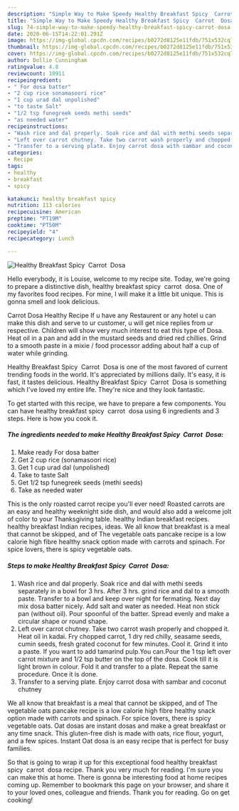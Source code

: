 ```yaml
---
description: "Simple Way to Make Speedy Healthy Breakfast Spicy  Carrot  Dosa"
title: "Simple Way to Make Speedy Healthy Breakfast Spicy  Carrot  Dosa"
slug: 74-simple-way-to-make-speedy-healthy-breakfast-spicy-carrot-dosa
date: 2020-06-15T14:22:01.291Z
image: https://img-global.cpcdn.com/recipes/b0272d8125e11fdb/751x532cq70/healthy-breakfast-spicy-carrot-dosa-recipe-main-photo.jpg
thumbnail: https://img-global.cpcdn.com/recipes/b0272d8125e11fdb/751x532cq70/healthy-breakfast-spicy-carrot-dosa-recipe-main-photo.jpg
cover: https://img-global.cpcdn.com/recipes/b0272d8125e11fdb/751x532cq70/healthy-breakfast-spicy-carrot-dosa-recipe-main-photo.jpg
author: Dollie Cunningham
ratingvalue: 4.8
reviewcount: 10911
recipeingredient:
- " For dosa batter"
- "2 cup rice sonamasoori rice"
- "1 cup urad dal unpolished"
- "to taste Salt"
- "1/2 tsp funegreek seeds methi seeds"
- "as needed water"
recipeinstructions:
- "Wash rice and dal properly. Soak rice and dal with methi seeds separately in a bowl for 3 hrs. After 3 hrs. grind rice and dal to a smooth paste. Transfer to a bowl and keep over night for fermating. Next day mix dosa batter nicely. Add salt and water as needed. Heat non stick pan (without oil). Pour spoonful of the batter. Spread evenly and make a circular shape or round shape."
- "Left over carrot chutney. Take two carrot wash properly and chopped it. Heat oil in kadai. Fry chopped carrot, 1 dry red chilly, seasame seeds, cumin seeds, fresh grated coconut for few minutes. Cool it. Grind it into a paste. If you want to add tamarind pulp.You can.Pour the 1 tsp left over carrot mixture and 1/2 tsp butter on the top of the dosa. Cook till it is light brown in colour. Fold it and transfer to a plate. Repeat the same procedure. Once it is done."
- "Transfer to a serving plate. Enjoy carrot dosa with sambar and coconut chutney"
categories:
- Recipe
tags:
- healthy
- breakfast
- spicy

katakunci: healthy breakfast spicy 
nutrition: 113 calories
recipecuisine: American
preptime: "PT19M"
cooktime: "PT50M"
recipeyield: "4"
recipecategory: Lunch

---
```



![Healthy Breakfast Spicy  Carrot  Dosa](https://img-global.cpcdn.com/recipes/b0272d8125e11fdb/751x532cq70/healthy-breakfast-spicy-carrot-dosa-recipe-main-photo.jpg)

Hello everybody, it is Louise, welcome to my recipe site. Today, we're going to prepare a distinctive dish, healthy breakfast spicy  carrot  dosa. One of my favorites food recipes. For mine, I will make it a little bit unique. This is gonna smell and look delicious.

Carrot Dosa Healthy Recipe If u have any Restaurent or any hotel u can make this dish and serve to ur customer, u will get nice replies from ur respective. Children will show very much interest to eat this type of Dosa. Heat oil in a pan and add in the mustard seeds and dried red chillies. Grind to a smooth paste in a mixie / food processor adding about half a cup of water while grinding.

Healthy Breakfast Spicy  Carrot  Dosa is one of the most favored of current trending foods in the world. It's appreciated by millions daily. It's easy, it is fast, it tastes delicious. Healthy Breakfast Spicy  Carrot  Dosa is something which I've loved my entire life. They're nice and they look fantastic.


To get started with this recipe, we have to prepare a few components. You can have healthy breakfast spicy  carrot  dosa using 6 ingredients and 3 steps. Here is how you cook it.

<!--inarticleads1-->

##### The ingredients needed to make Healthy Breakfast Spicy  Carrot  Dosa:

1. Make ready  For dosa batter
1. Get 2 cup rice (sonamasoori rice)
1. Get 1 cup urad dal (unpolished)
1. Take to taste Salt
1. Get 1/2 tsp funegreek seeds (methi seeds)
1. Take as needed water


This is the only roasted carrot recipe you&#39;ll ever need! Roasted carrots are an easy and healthy weeknight side dish, and would also add a welcome jolt of color to your Thanksgiving table. healthy Indian breakfast recipes. healthy breakfast Indian recipes, ideas. We all know that breakfast is a meal that cannot be skipped, and of The vegetable oats pancake recipe is a low calorie high fibre healthy snack option made with carrots and spinach. For spice lovers, there is spicy vegetable oats. 

<!--inarticleads2-->

##### Steps to make Healthy Breakfast Spicy  Carrot  Dosa:

1. Wash rice and dal properly. Soak rice and dal with methi seeds separately in a bowl for 3 hrs. After 3 hrs. grind rice and dal to a smooth paste. Transfer to a bowl and keep over night for fermating. Next day mix dosa batter nicely. Add salt and water as needed. Heat non stick pan (without oil). Pour spoonful of the batter. Spread evenly and make a circular shape or round shape.
1. Left over carrot chutney. Take two carrot wash properly and chopped it. Heat oil in kadai. Fry chopped carrot, 1 dry red chilly, seasame seeds, cumin seeds, fresh grated coconut for few minutes. Cool it. Grind it into a paste. If you want to add tamarind pulp.You can.Pour the 1 tsp left over carrot mixture and 1/2 tsp butter on the top of the dosa. Cook till it is light brown in colour. Fold it and transfer to a plate. Repeat the same procedure. Once it is done.
1. Transfer to a serving plate. Enjoy carrot dosa with sambar and coconut chutney


We all know that breakfast is a meal that cannot be skipped, and of The vegetable oats pancake recipe is a low calorie high fibre healthy snack option made with carrots and spinach. For spice lovers, there is spicy vegetable oats. Oat dosas are instant dosas and make a great breakfast or any time snack. This gluten-free dish is made with oats, rice flour, yogurt, and a few spices. Instant Oat dosa is an easy recipe that is perfect for busy families. 

So that is going to wrap it up for this exceptional food healthy breakfast spicy  carrot  dosa recipe. Thank you very much for reading. I'm sure you can make this at home. There is gonna be interesting food at home recipes coming up. Remember to bookmark this page on your browser, and share it to your loved ones, colleague and friends. Thank you for reading. Go on get cooking!
